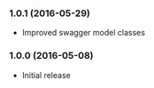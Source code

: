 
### 1.0.1 (2016-05-29)

* Improved swagger model classes

### 1.0.0 (2016-05-08)

* Initial release
